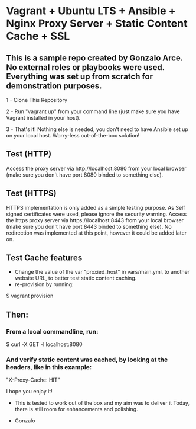 # Vagrant + Ubuntu LTS + Ansible + Nginx Proxy Server + Static Content Cache + SSL  

## This is a sample repo created by Gonzalo Arce. No external roles or playbooks were used. Everything was set up from scratch for demonstration purposes.
1 - Clone This Repository

2 - Run "vagrant up" from your command line (just make sure you have Vagrant installed in your host). 

3 - That's it! Nothing else is needed, you don't need to have Ansible set up on your local host. Worry-less out-of-the-box solution!

## Test (HTTP)

Access the proxy server via http://localhost:8080 from your local browser (make sure you don't have port 8080 binded to something else).

## Test (HTTPS)

HTTPS implementation is only added as a simple testing purpose. As Self signed certificates were used, please ignore the security
warning. Access the https proxy server via https://localhost:8443 from your local browser (make sure you don't have port 8443 binded to something else). No redirection was implemented at this point, however it could be added later on.

## Test Cache features

- Change the value of the var "proxied_host" in vars/main.yml, to another website URL, to better test static content caching.
- re-provision by running:

$ vagrant provision 

## Then:

### From a local commandline, run:

$ curl -X GET -I localhost:8080

### And verify static content was cached, by looking at the headers, like in this example:

"X-Proxy-Cache: HIT"



I hope you enjoy it!

- This is tested to work out of the box and my aim was to deliver it Today, there is still room for enhancements and polishing.


- Gonzalo



